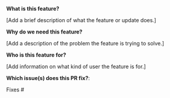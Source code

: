 <!--

Thank you for sending a pull request! Here are some tips:

1. If this is your first time, please read our contribution guide at https://github.com/grafana/grafana/blob/main/CONTRIBUTING.md

2. Ensure you include and run the appropriate tests as part of your Pull Request.

3. In a new feature or configuration option, an update to the documentation is necessary. Everything related to the documentation is under the docs folder in the root of the repository.

4. If the Pull Request is a work in progress, make use of GitHub's "Draft PR" feature and mark it as such.

5. If you can not merge your Pull Request due to a merge conflict, Rebase it. This gets it in sync with the main branch.

6. Name your PR as "<FeatureArea>: Describe your change", e.g. Alerting: Prevent race condition. If it's a fix or feature relevant for the changelog describe the user impact in the title. The PR title is used to auto-generate the changelog for issues marked with the "add to changelog" label.

7. If your PR content should be added to the What's New document for the next major or minor release, add the **add to what's new** label to your PR. Note that you should add this label to the main PR that introduces the feature; do not add this label to smaller PRs for the feature.

-->

**What is this feature?**

[Add a brief description of what the feature or update does.]

**Why do we need this feature?**

[Add a description of the problem the feature is trying to solve.]

**Who is this feature for?**

[Add information on what kind of user the feature is for.]

**Which issue(s) does this PR fix?**:

<!--

- Automatically closes linked issue when the Pull Request is merged.

Usage: "Fixes #<issue number>", or "Fixes (paste link of issue)"

-->

Fixes #


